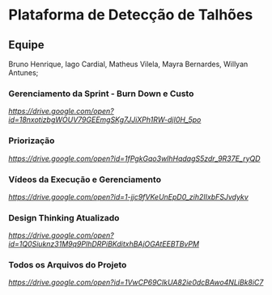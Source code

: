 # Plataforma de Detecção de Talhões

## Equipe
Bruno Henrique, Iago Cardial, Matheus Vilela, Mayra Bernardes, Willyan Antunes;

### Gerenciamento da Sprint - Burn Down e Custo
_https://drive.google.com/open?id=18nxotizbgWOUV79GEEmgSKg7JJiXPh1RW-djI0H_5po_

### Priorização
_https://drive.google.com/open?id=1fPgkGqo3wlhHqdagS5zdr_9R37E_ryQD_

### Vídeos da Execução e Gerenciamento
_https://drive.google.com/open?id=1-jjc9fVKeUnEpD0_zih2IIxbFSJvdykv_

### Design Thinking Atualizado
_https://drive.google.com/open?id=1Q0Siuknz31M9q9PIhDRPiBKditxhBAjOGAtEEBTBvPM_

### Todos os Arquivos do Projeto
_https://drive.google.com/open?id=1VwCP69CIkUA82ie0dcBAwo4NLiBk8iC7_